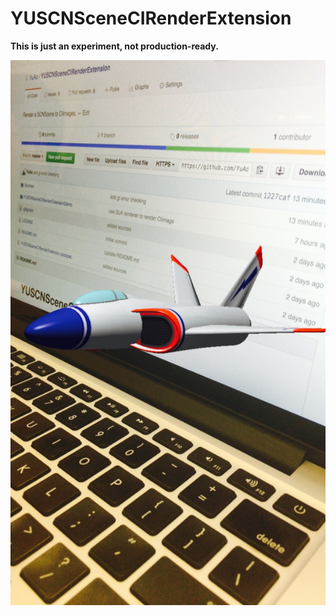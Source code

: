 # YUSCNSceneCIRenderExtension

__This is just an experiment, not production-ready.__

![Screenshot](https://raw.githubusercontent.com/YuAo/YUSCNSceneCIRenderExtension/master/Assets/Screenshot.jpg)
